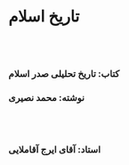 # تاریخ اسلام
<br/><br/>
### کتاب: تاریخ تحلیلی صدر اسلام
### نوشته: محمد نصیری
<br/><br/>
### استاد: آقای ایرج آقاملایی